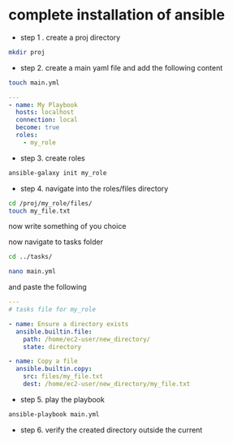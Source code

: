 # complete installation of ansible

- step 1 . create a proj directory

``` bash
mkdir proj
```

- step 2. create a main yaml file and add the following content

```bash
touch main.yml
```

```yaml
---
- name: My Playbook
  hosts: localhost
  connection: local
  become: true
  roles:
    - my_role
```


- step 3. create roles
```bash
ansible-galaxy init my_role
```

- step 4. navigate into the roles/files directory
```bash
cd /proj/my_role/files/
touch my_file.txt
```
now write something of you choice 

now navigate to tasks folder

```bash
cd ../tasks/
```
```bash
nano main.yml
```
and paste the following 
```yaml
---
# tasks file for my_role

- name: Ensure a directory exists
  ansible.builtin.file:
    path: /home/ec2-user/new_directory/
    state: directory

- name: Copy a file
  ansible.builtin.copy:
    src: files/my_file.txt
    dest: /home/ec2-user/new_directory/my_file.txt
```

- step 5. play the playbook
```bash
ansible-playbook main.yml
```

- step 6. verify the created directory outside the current

